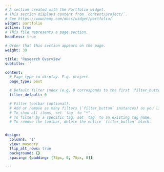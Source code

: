 ```yaml
---
# A section created with the Portfolio widget.
# This section displays content from `content/project/`.
# See https://wowchemy.com/docs/widget/portfolio/
widget: portfolio
active: true
# This file represents a page section.
headless: true

# Order that this section appears on the page.
weight: 30

title: 'Research Overview'
subtitle: ''

content:
  # Page type to display. E.g. project.
  page_type: post

  # Default filter index (e.g. 0 corresponds to the first `filter_button` instance below).
  filter_default: 0

  # Filter toolbar (optional).
  # Add or remove as many filters (`filter_button` instances) as you like.
  # To show all items, set `tag` to "*".
  # To filter by a specific tag, set `tag` to an existing tag name.
  # To remove the toolbar, delete the entire `filter_button` block.


design:
  columns: '1'
  view: masonry
  flip_alt_rows: true
  background: {}
  spacing: {padding: [75px, 0, 75px, 0]}

---
```


